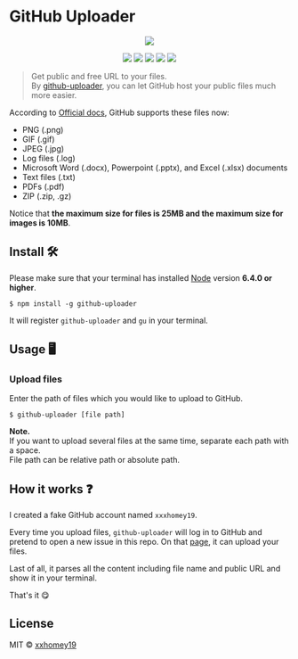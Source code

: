 # GitHub Uploader

<p align=center>
<img src="https://user-images.githubusercontent.com/34133927/33471643-4f08d85c-d6a9-11e7-871d-ca6fc21bfdc9.gif">
</p>
<p align=center>
<a target="_blank" href="https://npmjs.org/package/github-uploader" title="NPM version"><img src="https://img.shields.io/npm/v/github-uploader.svg"></a>
<a target="_blank" href="https://travis-ci.org/xxhomey19/github-uploader" title="Build Status"><img src="https://travis-ci.org/xxhomey19/github-uploader.svg?branch=master"></a>
<a target="_blank" href="http://nodejs.org/download/" title="Node version"><img src="https://img.shields.io/badge/node.js-%3E=_6.4-green.svg"></a>
<a target="_blank" href="https://opensource.org/licenses/MIT" title="License: MIT"><img src="https://img.shields.io/badge/License-MIT-blue.svg"></a>
<a target="_blank" href="http://makeapullrequest.com" title="PRs Welcome"><img src="https://img.shields.io/badge/PRs-welcome-brightgreen.svg"></a>
</p>

> Get public and free URL to your files.<br> By
> [github-uploader](https://github.com/xxhomey19/github-uploader), you can let
> GitHub host your public files much more easier.

According to
[Official docs](https://help.github.com/articles/file-attachments-on-issues-and-pull-requests/),
GitHub supports these files now:

* PNG (.png)
* GIF (.gif)
* JPEG (.jpg)
* Log files (.log)
* Microsoft Word (.docx), Powerpoint (.pptx), and Excel (.xlsx) documents
* Text files (.txt)
* PDFs (.pdf)
* ZIP (.zip, .gz)

Notice that **the maximum size for files is 25MB and the maximum size for images
is 10MB**.

## Install 🛠

Please make sure that your terminal has installed [Node](https://nodejs.org/)
version **6.4.0 or higher**.

```
$ npm install -g github-uploader
```

It will register `github-uploader` and `gu` in your terminal.

## Usage 🖥

### Upload files

Enter the path of files which you would like to upload to GitHub.

```
$ github-uploader [file path]
```

**Note.**\
If you want to upload several files at the same time, separate each path with a space.\
File path can be relative path or absolute path.

## How it works ❓

I created a fake GitHub account named `xxxhomey19`.

Every time you upload files, `github-uploader` will log in to GitHub and pretend
to open a new issue in this repo. On that
[page](https://github.com/xxhomey19/github-uploader/issues/new), it can upload
your files.

Last of all, it parses all the content including file name and public URL and
show it in your terminal.

That's it 😋

## License

MIT © [xxhomey19](https://github.com/xxhomey19)

